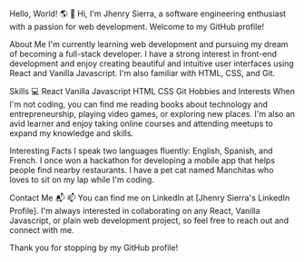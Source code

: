 Hello, World! :earth_americas:
👋 Hi, I'm Jhenry Sierra, a software engineering enthusiast with a passion for web development. Welcome to my GitHub profile!

About Me
I'm currently learning web development and pursuing my dream of becoming a full-stack developer. I have a strong interest in front-end development and enjoy creating beautiful and intuitive user interfaces using React and Vanilla Javascript. I'm also familiar with HTML, CSS, and Git.

Skills :computer:
React
Vanilla Javascript
HTML
CSS
Git
Hobbies and Interests
When I'm not coding, you can find me reading books about technology and entrepreneurship, playing video games, or exploring new places. I'm also an avid learner and enjoy taking online courses and attending meetups to expand my knowledge and skills.

Interesting Facts
I speak two languages fluently: English, Spanish, and French.
I once won a hackathon for developing a mobile app that helps people find nearby restaurants.
I have a pet cat named Manchitas who loves to sit on my lap while I'm coding.

Contact Me :mailbox_with_mail:
📫 You can find me on LinkedIn at [Jhenry Sierra's LinkedIn Profile]. I'm always interested in collaborating on any React, Vanilla Javascript, or plain web development project, so feel free to reach out and connect with me.

Thank you for stopping by my GitHub profile!

<!---
JhenrySierra/JhenrySierra is a ✨ special ✨ repository because its `README.md` (this file) appears on your GitHub profile.
You can click the Preview link to take a look at your changes.
--->
